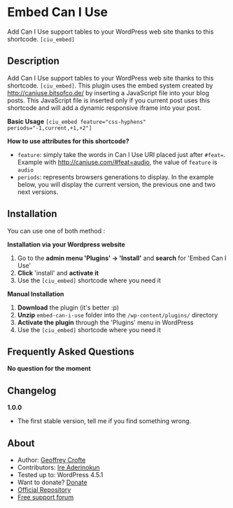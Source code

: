 ﻿Embed Can I Use 
===================================

Add Can I Use support tables to your WordPress web site thanks to this shortcode.
`[ciu_embed]`



Description
-----------------

Add Can I Use support tables to your WordPress web site thanks to this shortcode.
`[ciu_embed]`.
This plugin uses the embed system created by http://caniuse.bitsofco.de/ by inserting a JavaScript file into your blog posts. This JavaScript file is inserted only if you current post uses this shortcode and will add a dynamic responsive iframe into your post.

**Basic Usage**
`
[ciu_embed feature="css-hyphens" periods="-1,current,+1,+2"]
`

**How to use attributes for this shortcode?**

* `feature`: simply take the words in Can I Use URI placed just after `#feat=`. Example with http://caniuse.com/#feat=audio, the value of `feature` is `audio`
* `periods`: represents browsers generations to display. In the example below, you will display the current version, the previous one and two next versions.



Installation
----------------

You can use one of both method :

**Installation via your Wordpress website**

1. Go to the **admin menu 'Plugins' -> 'Install'** and **search** for 'Embed Can I Use'
1. **Click** 'install' and **activate it**
1. Use the `[ciu_embed]` shortcode where you need it

**Manual Installation**

1. **Download** the plugin (it's better :p)
1. **Unzip** `embed-can-i-use` folder into the `/wp-content/plugins/` directory
1. **Activate the plugin** through the 'Plugins' menu in WordPress
1. Use the `[ciu_embed]` shortcode where you need it


Frequently Asked Questions
--------------------------------

**No question for the moment**


Changelog
--------------------------------

**1.0.0**

* The first stable version, tell me if you find something wrong.

About
--------------------------------

* Author: [Geoffrey Crofte](https://twitter.com/geoffrey_crofte)
* Contributors: [Ire Aderinokun](https://twitter.com/ireaderinokun)
* Tested up to: WordPress 4.5.1
* Want to donate? [Donate](https://www.paypal.com/cgi-bin/webscr?cmd=_donations&business=P39NJPCWVXGDY&lc=FR&item_name=Embed%20Can%20I%20Use%20%2d%20WP%20Plugin&item_number=%23wp%2dciue&currency_code=EUR&bn=PP%2dDonationsBF%3abtn_donate_SM%2egif%3aNonHosted)
* [Official Repository](https://wordpress.org/plugins/embed-can-i-use/)
* [Free support forum](https://wordpress.org/support/plugin/embed-can-i-use)